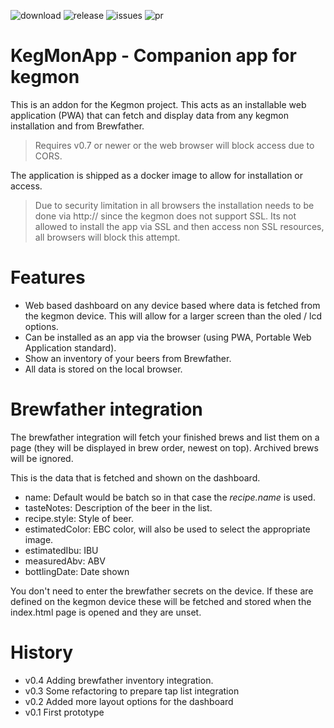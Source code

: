 
![download](https://img.shields.io/docker/pulls/mpse2/kegmonapp) 
![release](https://img.shields.io/github/v/release/mp-se/kegmonapp?label=latest%20release)
![issues](https://img.shields.io/github/issues/mp-se/kegmonapp)
![pr](https://img.shields.io/github/issues-pr/mp-se/kegmonapp)

# KegMonApp - Companion app for kegmon

This is an addon for the Kegmon project. This acts as an installable web application (PWA) that can fetch and display data from any kegmon installation and from Brewfather.

> Requires v0.7 or newer or the web browser will block access due to CORS.

The application is shipped as a docker image to allow for installation or access.

> Due to security limitation in all browsers the installation needs to be done via http:// since the kegmon does not support SSL. Its not allowed to install the app via SSL and then access non SSL resources, all browsers will block this attempt.


# Features

* Web based dashboard on any device based where data is fetched from the kegmon device. This will allow for a larger screen than the oled / lcd options.
* Can be installed as an app via the browser (using PWA, Portable Web Application standard).
* Show an inventory of your beers from Brewfather.
* All data is stored on the local browser.
 
# Brewfather integration

The brewfather integration will fetch your finished brews and list them on a page (they will be displayed in brew order, newest on top). Archived brews will be ignored. 

This is the data that is fetched and shown on the dashboard.

* name: Default would be batch so in that case the *recipe.name* is used.
* tasteNotes: Description of the beer in the list.
* recipe.style: Style of beer.
* estimatedColor: EBC color, will also be used to select the appropriate image.
* estimatedIbu: IBU
* measuredAbv: ABV
* bottlingDate: Date shown

You don't need to enter the brewfather secrets on the device. If these are defined on the kegmon device these will be fetched and stored when the index.html page is opened and they are unset.

# History

* v0.4 Adding brewfather inventory integration.
* v0.3 Some refactoring to prepare tap list integration 
* v0.2 Added more layout options for the dashboard
* v0.1 First prototype
